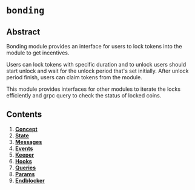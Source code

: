 <!--
order: 0
title: "Bonding Overview"
parent:
  title: "bonding"
-->

# `bonding`

## Abstract

Bonding module provides an interface for users to lock tokens into the module to get incentives.

Users can lock tokens with specific duration and to unlock users should start unlock and wait for the unlock period that's set initially. After unlock period finish, users can claim tokens from the module.

This module provides interfaces for other modules to iterate the locks efficiently and grpc query to check the status of locked coins.

## Contents

1. **[Concept](01_concepts.md)**
2. **[State](02_state.md)**
3. **[Messages](03_messages.md)**
4. **[Events](04_events.md)**
5. **[Keeper](05_keeper.md)**  
6. **[Hooks](06_hooks.md)**  
7. **[Queries](07_queries.md)**  
8. **[Params](08_params.md)**
9. **[Endblocker](09_endblocker.md)**

